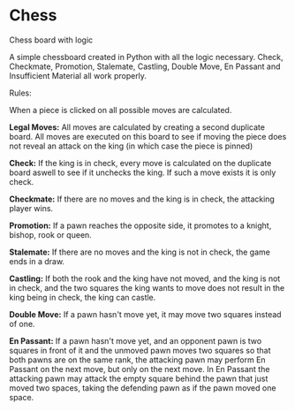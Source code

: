 # Chess
Chess board with logic

A simple chessboard created in Python with all the logic necessary. Check, Checkmate, Promotion, Stalemate, Castling, Double Move, En Passant and Insufficient Material all work properly.

Rules:

When a piece is clicked on all possible moves are calculated.

**Legal Moves:**
All moves are calculated by creating a second duplicate board. All moves are executed on this board to see if moving the piece does not reveal an attack on the king (in which case the piece is pinned)

**Check:**
If the king is in check, every move is calculated on the duplicate board aswell to see if it unchecks the king. If such a move exists it is only check.

**Checkmate:**
If there are no moves and the king is in check, the attacking player wins.

**Promotion:**
If a pawn reaches the opposite side, it promotes to a knight, bishop, rook or queen.

**Stalemate:**
If there are no moves and the king is not in check, the game ends in a draw.

**Castling:**
If both the rook and the king have not moved, and the king is not in check, and the two squares the king wants to move does not result in the king being in check, the king can castle.

**Double Move:**
If a pawn hasn't move yet, it may move two squares instead of one.

**En Passant:**
If a pawn hasn't move yet, and an opponent pawn is two squares in front of it and the unmoved pawn moves two squares so that both pawns are on the same rank, the attacking pawn may perform En Passant on the next move, but only on the next move. In En Passant the attacking pawn may attack the empty square behind the pawn that just moved two spaces, taking the defending pawn as if the pawn moved one space.

